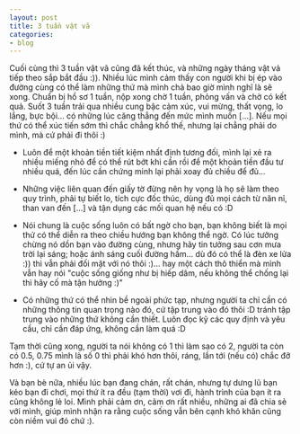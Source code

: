 ```yaml
---
layout: post
title: 3 tuần vật vã
categories:
- blog
---
```


Cuối cùng thì 3 tuần vật vã cũng đã kết thúc, và những ngày tháng vật vả tiếp theo sắp bắt đầu :)). Nhiều lúc mình cảm thấy con người khi bị ép vào đường cùng có thể làm những thứ mà mình chả bao giờ mình nghĩ là sẽ xong. Chuẩn bị hồ sơ 1 tuần, nộp xong chờ 1 tuần, phỏng vấn và chờ có kết quả. Suốt 3 tuần trải qua nhiều cung bậc cảm xúc, vui mừng, thất vọng, lo lắng, bực bội... có những lúc căng thẳng đến mức mình muốn [...]. Nếu mọi thứ có thể xúc tiến sớm thì chắc chẳng khổ thế, nhưng lại chẳng phải do mình, mà cứ phải đi thôi :)

- Luôn để một khoản tiền tiết kiệm nhất định tương đối, mình lại xẻ ra nhiều miếng nhỏ để có thể rút bớt khi cần rồi để một khoản tiền đầu tư nhiều quá, đến lúc cần chứng minh lại phải xoay đủ chiều để đủ...

- Những việc liên quan đến giấy tờ đừng nên hy vọng là họ sẽ làm theo quy trình, phải tự biết lo, tích cực đốc thúc, dùng đủ mọi cách từ năn nỉ, than van đến [...] và tận dụng các mối quan hệ nếu có :D

- Nói chung là cuộc sống luôn có bất ngờ cho bạn, bạn không biết là mọi thứ có thể diễn ra theo chiều hướng bạn không thể ngờ. Có lúc tưởng chừng nó dồn bạn vào đường cùng, nhưng hãy tin tưởng sau cơn mưa trời lại sáng; hoặc ánh sáng cuối đường hầm... dù đó có thể là đèn xe lửa :)) thì vẫn phải đối mặt với nó thôi :)... hay một cách thô thiển mà mình vẫn hay nói "cuộc sống giống như bị hiếp dâm, nếu không thể chống lại thì hãy cố mà tận hưởng :)"

- Có những thứ có thể nhìn bề ngoài phức tạp, nhưng người ta chỉ cần có những thông tin quan trọng nào đó, cứ tập trung vào đó thôi :D tránh tập trung vào những thứ không cần thiết. Luôn đọc kỹ các quy định và yêu cầu, chỉ cần đáp ứng, không cần làm quá :D

Tạm thời cũng xong, người ta nói không có 1 thì làm sao có 2, người ta còn có 0.5, 0.75 mình là số 0 thì phải khó hơn thôi, ráng, lần tới (nếu có) chắc đỡ hơn :), cứ tự an ủi vậy.

Và bạn bè nữa, nhiều lúc bạn đang chán, rất chán, nhưng tự dưng lũ bạn kéo bạn đi chơi, mọi thứ ít ra đều (tạm thời) vơi đi, hành trình của bạn ít ra cũng không lẻ loi. Mình phải cảm ơn, cảm ơn rất nhiều, những ai đã chia sẻ với mình, giúp mình nhận ra rằng cuộc sống vẫn bên cạnh khó khăn cũng còn niềm vui đó chứ :).